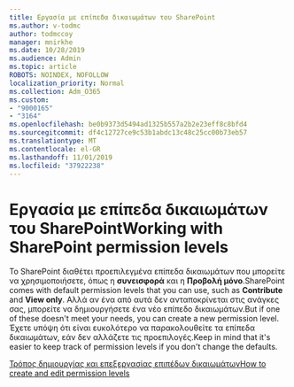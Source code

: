 ```yaml
---
title: Εργασία με επίπεδα δικαιωμάτων του SharePoint
ms.author: v-todmc
author: todmccoy
manager: mnirkhe
ms.date: 10/28/2019
ms.audience: Admin
ms.topic: article
ROBOTS: NOINDEX, NOFOLLOW
localization_priority: Normal
ms.collection: Adm_O365
ms.custom:
- "9000165"
- "3164"
ms.openlocfilehash: be0b9373d5494ad1325b557a2b2e23eff8c8bfd4
ms.sourcegitcommit: df4c12727ce9c53b1abdc13c48c25cc00b73eb57
ms.translationtype: MT
ms.contentlocale: el-GR
ms.lasthandoff: 11/01/2019
ms.locfileid: "37922238"
---
```

# <a name="working-with-sharepoint-permission-levels"></a><span data-ttu-id="b30c9-102">Εργασία με επίπεδα δικαιωμάτων του SharePoint</span><span class="sxs-lookup"><span data-stu-id="b30c9-102">Working with SharePoint permission levels</span></span>

<span data-ttu-id="b30c9-103">Το SharePoint διαθέτει προεπιλεγμένα επίπεδα δικαιωμάτων που μπορείτε να χρησιμοποιήσετε, όπως η **συνεισφορά** και η **Προβολή μόνο**.</span><span class="sxs-lookup"><span data-stu-id="b30c9-103">SharePoint comes with default permission levels that you can use, such as **Contribute** and **View only**.</span></span> <span data-ttu-id="b30c9-104">Αλλά αν ένα από αυτά δεν ανταποκρίνεται στις ανάγκες σας, μπορείτε να δημιουργήσετε ένα νέο επίπεδο δικαιωμάτων.</span><span class="sxs-lookup"><span data-stu-id="b30c9-104">But if one of these doesn't meet your needs, you can create a new permission level.</span></span> <span data-ttu-id="b30c9-105">Έχετε υπόψη ότι είναι ευκολότερο να παρακολουθείτε τα επίπεδα δικαιωμάτων, εάν δεν αλλάζετε τις προεπιλογές.</span><span class="sxs-lookup"><span data-stu-id="b30c9-105">Keep in mind that it's easier to keep track of permission levels if you don't change the defaults.</span></span>

[<span data-ttu-id="b30c9-106">Τρόπος δημιουργίας και επεξεργασίας επιπέδων δικαιωμάτων</span><span class="sxs-lookup"><span data-stu-id="b30c9-106">How to create and edit permission levels</span></span>](https://docs.microsoft.com/sharepoint/how-to-create-and-edit-permission-levels)